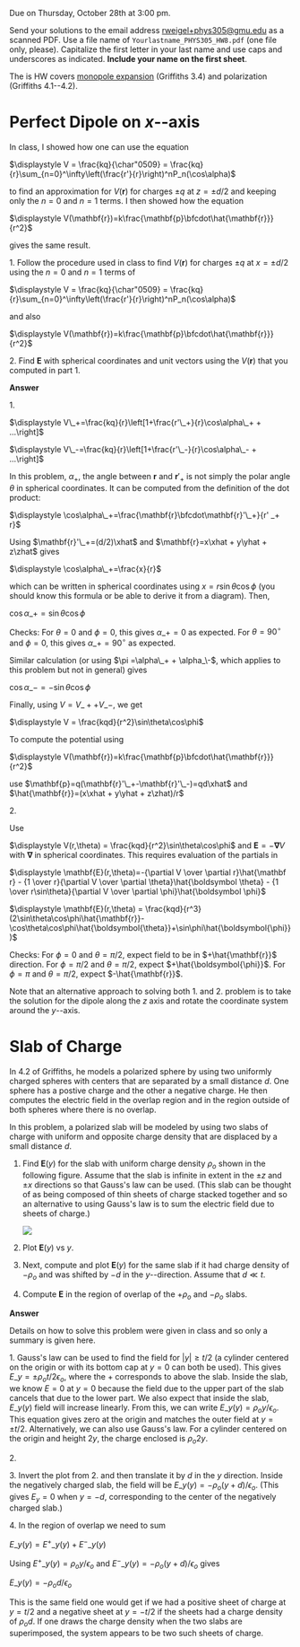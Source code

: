 Due on Thursday, October 28th at 3:00 pm.

Send your solutions to the email address rweigel+phys305@gmu.edu as a scanned PDF. Use a file name of `Yourlastname_PHYS305_HW8.pdf` (one file only, please). Capitalize the first letter in your last name and use caps and underscores as indicated. **Include your name on the first sheet**.

The is HW covers [monopole expansion](monopole_expansion.html) (Griffiths 3.4) and polarization (Griffiths 4.1--4.2).

# Perfect Dipole on $x$--axis

In class, I showed how one can use the equation

$\displaystyle V = \frac{kq}{\char"0509} = \frac{kq}{r}\sum_{n=0}^\infty\left(\frac{r'}{r}\right)^nP_n(\cos\alpha)$

to find an approximation for $V(\mathbf{r})$ for charges $\pm q$ at $z=\pm d/2$ and keeping only the $n=0$ and $n=1$ terms. I then showed how the equation

$\displaystyle V(\mathbf{r})=k\frac{\mathbf{p}\bfcdot\hat{\mathbf{r}}}{r^2}$

gives the same result.

1\. Follow the procedure used in class to find $V(\mathbf{r})$ for charges $\pm q$ at $x=\pm d/2$ using the $n=0$ and $n=1$ terms of

$\displaystyle V = \frac{kq}{\char"0509} = \frac{kq}{r}\sum_{n=0}^\infty\left(\frac{r'}{r}\right)^nP_n(\cos\alpha)$

and also

$\displaystyle V(\mathbf{r})=k\frac{\mathbf{p}\bfcdot\hat{\mathbf{r}}}{r^2}$

2\. Find $\mathbf{E}$ with spherical coordinates and unit vectors using the $V(\mathbf{r})$ that you computed in part 1.

**Answer**

1\.

$\displaystyle V\_+=\frac{kq}{r}\left[1+\frac{r'\_+}{r}\cos\alpha\_+ + ...\right]$

$\displaystyle V\_-=\frac{kq}{r}\left[1+\frac{r'\_-}{r}\cos\alpha\_- + ...\right]$

In this problem, $\alpha_+$, the angle between $\mathbf{r}$ and $\mathbf{r}'_+$ is not simply the polar angle $\theta$ in spherical coordinates. It can be computed from the definition of the dot product:

$\displaystyle \cos\alpha\_+=\frac{\mathbf{r}\bfcdot\mathbf{r}'\_+}{r'
_+ r}$

Using $\mathbf{r}'\_+=(d/2)\xhat$ and $\mathbf{r}=x\xhat + y\yhat + z\zhat$ gives

$\displaystyle \cos\alpha\_+=\frac{x}{r}$

which can be written in spherical coordinates using $x=r\sin\theta\cos\phi$ (you should know this formula or be able to derive it from a diagram). Then,

$\displaystyle \cos\alpha\_+=\sin\theta\cos\phi$

Checks: For $\theta=0$ and $\phi=0$, this gives $\alpha\_+=0$ as expected. For $\theta=90^\circ$ and $\phi=0$, this gives $\alpha\_+=90^\circ$ as expected.

Similar calculation (or using $\pi =\alpha\_+ + \alpha_\-$, which applies to this problem but not in general) gives

$\displaystyle \cos\alpha\_-=-\sin\theta\cos\phi$

Finally, using $V=V\_+ + V\_-$, we get

$\displaystyle V = \frac{kqd}{r^2}\sin\theta\cos\phi$

To compute the potential using

$\displaystyle V(\mathbf{r})=k\frac{\mathbf{p}\bfcdot\hat{\mathbf{r}}}{r^2}$

use $\mathbf{p}=q(\mathbf{r}'\_+-\mathbf{r}'\_-)=qd\xhat$ and $\hat{\mathbf{r}}=(x\xhat + y\yhat + z\zhat)/r$

2\.

Use

$\displaystyle V(r,\theta) = \frac{kqd}{r^2}\sin\theta\cos\phi$ and $\mathbf{E}=-\mathbf{\nabla}V$ with $\mathbf{\nabla}$ in spherical coordinates. This requires evaluation of the partials in

$\displaystyle \mathbf{E}(r,\theta)=-{\partial V \over \partial r}\hat{\mathbf r} - {1 \over r}{\partial V \over \partial \theta}\hat{\boldsymbol \theta} - {1 \over r\sin\theta}{\partial V \over \partial \phi}\hat{\boldsymbol \phi}$

$\displaystyle \mathbf{E}(r,\theta) = \frac{kqd}{r^3}(2\sin\theta\cos\phi\hat{\mathbf{r}}-\cos\theta\cos\phi\hat{\boldsymbol{\theta}}+\sin\phi\hat{\boldsymbol{\phi}})$

Checks: For $\phi=0$ and $\theta=\pi/2$, expect field to be in $+\hat{\mathbf{r}}$ direction. For $\phi=\pi/2$ and $\theta=\pi/2$, expect $+\hat{\boldsymbol{\phi}}$. For $\phi=\pi$ and $\theta=\pi/2$, expect $-\hat{\mathbf{r}}$.

Note that an alternative approach to solving both 1. and 2. problem is to take the solution for the dipole along the $z$ axis and rotate the coordinate system around the $y$--axis.

# Slab of Charge

In 4.2 of Griffiths, he models a polarized sphere by using two uniformly charged spheres with centers that are separated by a small distance $d$. One sphere has a postive charge and the other a negative charge. He then computes the electric field in the overlap region and in the region outside of both spheres where there is no overlap.

In this problem, a polarized slab will be modeled by using two slabs of charge with uniform and opposite charge density that are displaced by a small distance $d$.

1. Find $\mathbf{E}(y)$ for the slab with uniform charge density $\rho_o$ shown in the following figure. Assume that the slab is infinite in extent in the $\pm z$ and $\pm x$ directions so that Gauss's law can be used. (This slab can be thought of as being composed of thin sheets of charge stacked together and so an alternative to using Gauss's law is to sum the electric field due to sheets of charge.)

   <img src="figures/Gausss_Law_Uniform_Slab.svg"/>

2. Plot $\mathbf{E}(y)$ vs $y$.

3. Next, compute and plot $\mathbf{E}(y)$ for the same slab if it had charge density of $-\rho_o$ and was shifted by $-d$ in the $y$--direction. Assume that $d\ll t$.

4. Compute $\mathbf{E}$ in the region of overlap of the $+\rho_o$ and $-\rho_o$ slabs.

**Answer**

Details on how to solve this problem were given in class and so only a summary is given here.

1\. Gauss's law can be used to find the field for $|y|\ge t/2$ (a cylinder centered on the origin or with its bottom cap at $y=0$ can both be used). This gives $E\_y=\pm \rho_o t/2\epsilon_o$, where the $+$ corresponds to above the slab. Inside the slab, we know $E=0$ at $y=0$ because the field due to the upper part of the slab cancels that due to the lower part. We also expect that inside the slab, $E\_y(y)$ field will increase linearly. From this, we can write $E\_y(y)=\rho_o y/\epsilon_o$. This equation gives zero at the origin and matches the outer field at $y=\pm t/2$. Alternatively, we can also use Gauss's law. For a cylinder centered on the origin and height $2y$, the charge enclosed is $\rho_o 2y$.

2\.

3\. Invert the plot from 2. and then translate it by $d$ in the $y$ direction. Inside the negatively charged slab, the field will be $E\_y(y)=-\rho_o (y+d)/\epsilon_o$. (This gives $E_y=0$ when $y=-d$, corresponding to the center of the negatively charged slab.)

4\. In the region of overlap we need to sum

$E\_y(y) = E^+\_y(y) + E^-\_y(y)$

Using $E^+\_y(y)=\rho_o y/\epsilon_o$ and $E^-\_y(y)=-\rho_o (y+d)/\epsilon_o$ gives

$E\_y(y) = -\rho_od/\epsilon_o$

This is the same field one would get if we had a positive sheet of charge at $y=t/2$ and a negative sheet at $y=-t/2$ if the sheets had a charge density of $\rho_o d$. If one draws the charge density when the two slabs are superimposed, the system appears to be two such sheets of charge.
